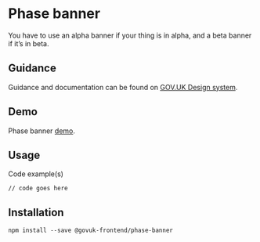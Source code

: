 # Phase banner

You have to use an alpha banner if your thing is in alpha, and a beta banner if it’s in beta.

## Guidance

Guidance and documentation can be found on [GOV.UK Design system](linkgoeshere).

## Demo

Phase banner [demo](linkgoeshere).

## Usage

Code example(s)

```
// code goes here
```



## Installation

```
npm install --save @govuk-frontend/phase-banner
```


